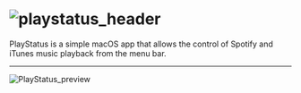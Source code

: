 # ![playstatus_header](https://user-images.githubusercontent.com/45484873/56880861-09cb3980-6a67-11e9-9d45-037a9165b212.png)
PlayStatus is a simple macOS app that allows the control of Spotify and iTunes music playback from the menu bar.

-----
![PlayStatus_preview](https://user-images.githubusercontent.com/45484873/56881472-31230600-6a69-11e9-84c6-889ea32a3f7b.gif)
